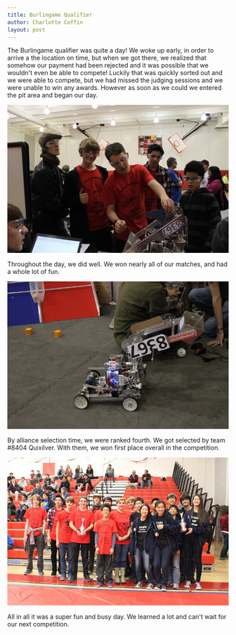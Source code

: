 ```yaml
---
title: Burlingame Qualifier
author: Charlotte Coffin
layout: post
---
```


The Burlingame qualifier was quite a day! We woke up early, in order to arrive a the location on time, but when we got there, we realized that somehow our payment had been rejected and it was possible that we wouldn't even be able to compete! Luckily that was quickly sorted out and we were able to compete, but we had missed the judging sessions and we were unable to win any awards. However as soon as we could we entered the pit area and began our day.

![The team preparing the robot for our first match](/assets/Burligame/working-in-the-pit.jpg)

Throughout the day, we did well. We won nearly all of our matches, and had a whole lot of fun.

![Robot in action](/assets/Burligame/robot-in-action.jpg)

By alliance selection time, we were ranked fourth. We got selected by team #8404 Quixilver. With them, we won first place overall in the competition.

 ![The winning alliance!](/assets/Burligame/8404-and-us.jpg)

 All in all it was a super fun and busy day. We learned a lot and can't wait for our next competition.
